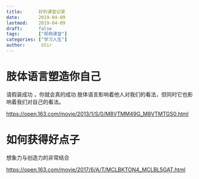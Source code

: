 ```yaml
---
title:      好的课堂记录
date:       2019-04-09
lastmod:    2019-04-09
draft:      false
tags:       ["视频课堂"]
categories: ["学习人生"]
author:      GSir
---
```


> 

<!--more-->

# 肢体语言塑造你自己

请假装成功 ，你就会真的成功
肢体语言影响着他人对我们的看法，但同时它也影响着我们对自己的看法。

https://open.163.com/movie/2013/1/S/0/M8VTMM49G_M8VTMTGS0.html

# 如何获得好点子

想象力与创造力的非常结合

https://open.163.com/movie/2017/6/A/T/MCLBKTON4_MCLBL5GAT.html
